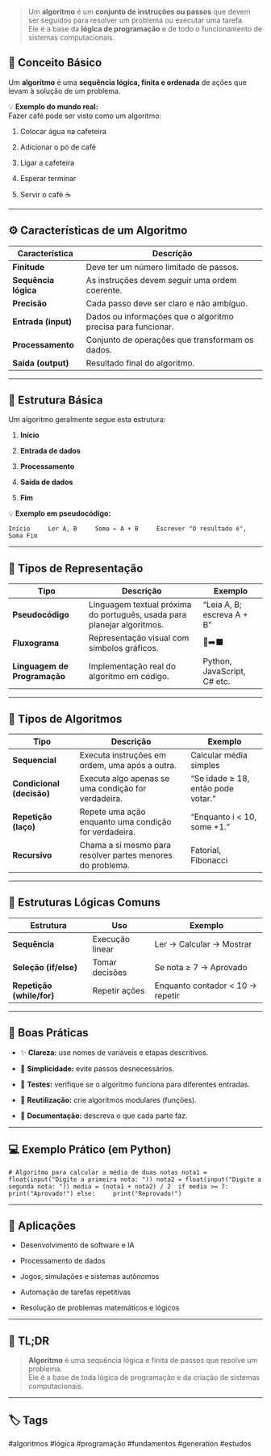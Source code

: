 
> Um **algoritmo** é um **conjunto de instruções ou passos** que devem ser seguidos para resolver um problema ou executar uma tarefa.  
> Ele é a base da **lógica de programação** e de todo o funcionamento de sistemas computacionais.

## 📘 Conceito Básico

Um **algoritmo** é uma **sequência lógica, finita e ordenada** de ações que levam à solução de um problema.

💡 **Exemplo do mundo real:**  
Fazer café pode ser visto como um algoritmo:

1. Colocar água na cafeteira
    
2. Adicionar o pó de café
    
3. Ligar a cafeteira
    
4. Esperar terminar
    
5. Servir o café ☕
    

---

## ⚙️ Características de um Algoritmo

|Característica|Descrição|
|---|---|
|**Finitude**|Deve ter um número limitado de passos.|
|**Sequência lógica**|As instruções devem seguir uma ordem coerente.|
|**Precisão**|Cada passo deve ser claro e não ambíguo.|
|**Entrada (input)**|Dados ou informações que o algoritmo precisa para funcionar.|
|**Processamento**|Conjunto de operações que transformam os dados.|
|**Saída (output)**|Resultado final do algoritmo.|

---

## 🧩 Estrutura Básica

Um algoritmo geralmente segue esta estrutura:

1. **Início**
    
2. **Entrada de dados**
    
3. **Processamento**
    
4. **Saída de dados**
    
5. **Fim**
    

💡 **Exemplo em pseudocódigo:**

`Início     Ler A, B     Soma ← A + B     Escrever "O resultado é", Soma Fim`

---

## 🧮 Tipos de Representação

|Tipo|Descrição|Exemplo|
|---|---|---|
|**Pseudocódigo**|Linguagem textual próxima do português, usada para planejar algoritmos.|“Leia A, B; escreva A + B”|
|**Fluxograma**|Representação visual com símbolos gráficos.|🔺➡️⬛|
|**Linguagem de Programação**|Implementação real do algoritmo em código.|Python, JavaScript, C# etc.|

---

## 🧠 Tipos de Algoritmos

|Tipo|Descrição|Exemplo|
|---|---|---|
|**Sequencial**|Executa instruções em ordem, uma após a outra.|Calcular média simples|
|**Condicional (decisão)**|Executa algo apenas se uma condição for verdadeira.|“Se idade ≥ 18, então pode votar.”|
|**Repetição (laço)**|Repete uma ação enquanto uma condição for verdadeira.|“Enquanto i < 10, some +1.”|
|**Recursivo**|Chama a si mesmo para resolver partes menores do problema.|Fatorial, Fibonacci|

---

## 🔁 Estruturas Lógicas Comuns

|Estrutura|Uso|Exemplo|
|---|---|---|
|**Sequência**|Execução linear|Ler → Calcular → Mostrar|
|**Seleção (if/else)**|Tomar decisões|Se nota ≥ 7 → Aprovado|
|**Repetição (while/for)**|Repetir ações|Enquanto contador < 10 → repetir|

---

## 💬 Boas Práticas

- ✨ **Clareza:** use nomes de variáveis e etapas descritivos.
    
- 🧩 **Simplicidade:** evite passos desnecessários.
    
- 🧪 **Testes:** verifique se o algoritmo funciona para diferentes entradas.
    
- 🔄 **Reutilização:** crie algoritmos modulares (funções).
    
- 📝 **Documentação:** descreva o que cada parte faz.
    

---

## 💻 Exemplo Prático (em Python)

`# Algoritmo para calcular a média de duas notas nota1 = float(input("Digite a primeira nota: ")) nota2 = float(input("Digite a segunda nota: ")) media = (nota1 + nota2) / 2  if media >= 7:     print("Aprovado!") else:     print("Reprovado!")`

---

## 🧮 Aplicações

- Desenvolvimento de software e IA
    
- Processamento de dados
    
- Jogos, simulações e sistemas autônomos
    
- Automação de tarefas repetitivas
    
- Resolução de problemas matemáticos e lógicos
    

---

## 🧾 TL;DR

> **Algoritmo** é uma sequência lógica e finita de passos que resolve um problema.  
> Ele é a base de toda lógica de programação e da criação de sistemas computacionais.

---

## 🏷️ Tags

#algoritmos #lógica #programação #fundamentos #generation #estudos